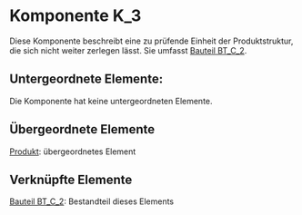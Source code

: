 # Komponente K_3
Diese Komponente beschreibt eine zu prüfende Einheit der Produktstruktur, die sich nicht weiter zerlegen lässt. Sie umfasst [Bauteil BT_C_2](BT_C_2.md).

## Untergeordnete Elemente:
Die Komponente hat keine untergeordneten Elemente.

## Übergeordnete Elemente
[Produkt](Produkt.md): übergeordnetes Element

## Verknüpfte Elemente
[Bauteil BT_C_2](BT_C_2.md): Bestandteil dieses Elements